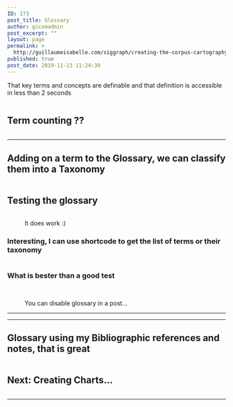 ```yaml
---
ID: 173
post_title: Glossary
author: gicomadmin
post_excerpt: ""
layout: page
permalink: >
  http://guillaumeisabelle.com/siggraph/creating-the-corpus-cartography/glossary/
published: true
post_date: 2019-11-13 11:24:30
---
```

<!-- wp:paragraph -->

That key terms and concepts are definable and that definition is accessible in less than 2 seconds

<!-- /wp:paragraph -->

<!-- wp:image {"id":174,"linkDestination":"custom"} --><figure class="wp-block-image">

<a href="https://wordpress.org/plugins/glossary-by-codeat/" target="_blank" rel="noreferrer noopener"><img src="http://guillaumeisabelle.com/siggraph/wp-content/uploads/sites/25/2019/11/image-10.png" alt="" class="wp-image-174" /></a></figure> <!-- /wp:image -->

<!-- wp:heading -->

## Term counting ??

<!-- /wp:heading -->

<!-- wp:image {"id":178} --><figure class="wp-block-image">

<img src="http://guillaumeisabelle.com/siggraph/wp-content/uploads/sites/25/2019/11/image-11.png" alt="" class="wp-image-178" /></figure> <!-- /wp:image -->

<!-- wp:separator -->

<hr class="wp-block-separator" />

<!-- /wp:separator -->

<!-- wp:heading -->

## Adding on a term to the Glossary, we can classify them into a Taxonomy

<!-- /wp:heading -->

<!-- wp:image {"id":180} --><figure class="wp-block-image">

<img src="http://guillaumeisabelle.com/siggraph/wp-content/uploads/sites/25/2019/11/image-12.png" alt="" class="wp-image-180" /></figure> <!-- /wp:image -->

<!-- wp:heading -->

## Testing the glossary

<!-- /wp:heading -->

<!-- wp:image {"id":182} --><figure class="wp-block-image">

<img src="http://guillaumeisabelle.com/siggraph/wp-content/uploads/sites/25/2019/11/image-13.png" alt="" class="wp-image-182" /><figcaption>It does work :)</figcaption></figure> <!-- /wp:image -->

<!-- wp:heading {"level":3} -->

### Interesting, I can use shortcode to get the list of terms or their taxonomy

<!-- /wp:heading -->

<!-- wp:image {"id":185} --><figure class="wp-block-image">

<img src="http://guillaumeisabelle.com/siggraph/wp-content/uploads/sites/25/2019/11/image-14.png" alt="" class="wp-image-185" /></figure> <!-- /wp:image -->

<!-- wp:heading {"level":3} -->

### What is bester than a good test

<!-- /wp:heading -->

<!-- wp:image {"id":187} --><figure class="wp-block-image">

<img src="http://guillaumeisabelle.com/siggraph/wp-content/uploads/sites/25/2019/11/image-15.png" alt="" class="wp-image-187" /></figure> <!-- /wp:image -->

<!-- wp:paragraph -->



<!-- /wp:paragraph -->

<!-- wp:image {"id":189} --><figure class="wp-block-image">

<img src="http://guillaumeisabelle.com/siggraph/wp-content/uploads/sites/25/2019/11/image-16.png" alt="" class="wp-image-189" /><figcaption>You can disable glossary in a post...</figcaption></figure> <!-- /wp:image -->

<!-- wp:separator -->

<hr class="wp-block-separator" />

<!-- /wp:separator -->

<!-- wp:separator -->

<hr class="wp-block-separator" />

<!-- /wp:separator -->

<!-- wp:heading -->

## Glossary using my Bibliographic references and notes, that is great

<!-- /wp:heading -->

<!-- wp:image {"id":193} --><figure class="wp-block-image">

<img src="http://guillaumeisabelle.com/siggraph/wp-content/uploads/sites/25/2019/11/image-18.png" alt="" class="wp-image-193" /></figure> <!-- /wp:image -->

<!-- wp:heading -->

## Next: Creating Charts...

<!-- /wp:heading -->

<!-- wp:image {"id":191} --><figure class="wp-block-image">

<img src="http://guillaumeisabelle.com/siggraph/wp-content/uploads/sites/25/2019/11/image-17.png" alt="" class="wp-image-191" /></figure> <!-- /wp:image -->

<!-- wp:separator -->

<hr class="wp-block-separator" />

<!-- /wp:separator -->